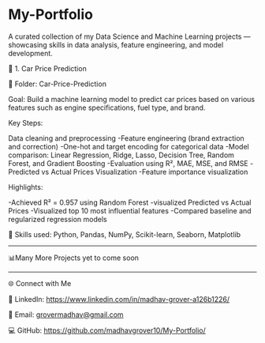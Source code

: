 # My-Portfolio
A curated collection of my Data Science and Machine Learning projects — showcasing skills in data analysis, feature engineering, and model development.

🚗 1. Car Price Prediction

📁 Folder: Car-Price-Prediction

Goal:
Build a machine learning model to predict car prices based on various features such as engine specifications, fuel type, and brand.

Key Steps:

Data cleaning and preprocessing
-Feature engineering (brand extraction and correction)
-One-hot and target encoding for categorical data
-Model comparison: Linear Regression, Ridge, Lasso, Decision Tree, Random Forest, and Gradient Boosting
-Evaluation using R², MAE, MSE, and RMSE
-Predicted vs Actual Prices Visualization
-Feature importance visualization

Highlights:

-Achieved R² = 0.957 using Random Forest
-visualized Predicted vs Actual Prices
-Visualized top 10 most influential features
-Compared baseline and regularized regression models


🧾 Skills used: Python, Pandas, NumPy, Scikit-learn, Seaborn, Matplotlib

--------------------------------------------------------------------------------------------------------------------------------------------------------------------

📊Many More Projects yet to come soon

--------------------------------------------------------------------------------------------------------------------------------------------------------------------
🌐 Connect with Me

📎 LinkedIn:
    https://www.linkedin.com/in/madhav-grover-a126b1226/

📧 Email:
    grovermadhav@gmail.com

💻 GitHub:
    https://github.com/madhavgrover10/My-Portfolio/
    

